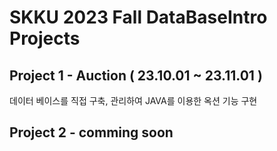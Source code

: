 # SKKU 2023 Fall DataBaseIntro Projects

## Project 1 - Auction ( 23.10.01 ~ 23.11.01 )
데이터 베이스를 직접 구축, 관리하여 JAVA를 이용한 옥션 기능 구현

## Project 2 - comming soon
